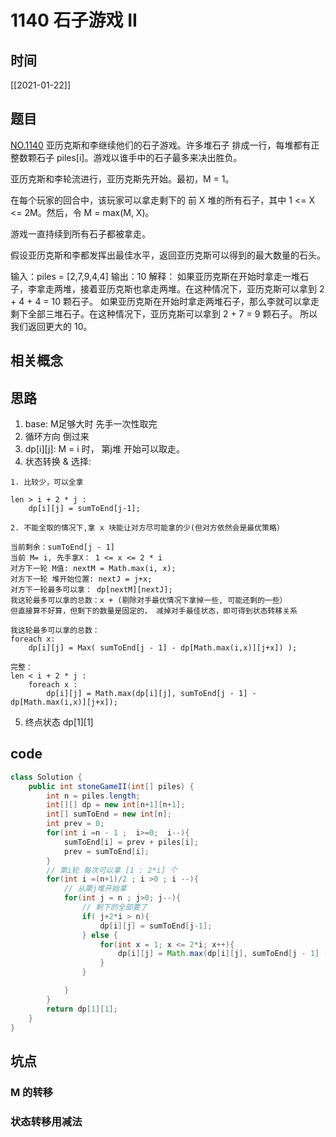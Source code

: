 # 1140 石子游戏 II
## 时间
[[2021-01-22]]
## 题目
[NO.1140](https://leetcode-cn.com/problems/stone-game-ii/description/)
亚历克斯和李继续他们的石子游戏。许多堆石子 排成一行，每堆都有正整数颗石子 piles[i]。游戏以谁手中的石子最多来决出胜负。

亚历克斯和李轮流进行，亚历克斯先开始。最初，M = 1。

在每个玩家的回合中，该玩家可以拿走剩下的 前 X 堆的所有石子，其中 1 <= X <= 2M。然后，令 M = max(M, X)。

游戏一直持续到所有石子都被拿走。

假设亚历克斯和李都发挥出最佳水平，返回亚历克斯可以得到的最大数量的石头。

输入：piles = [2,7,9,4,4]
输出：10
解释：
如果亚历克斯在开始时拿走一堆石子，李拿走两堆，接着亚历克斯也拿走两堆。在这种情况下，亚历克斯可以拿到 2 + 4 + 4 = 10 颗石子。 
如果亚历克斯在开始时拿走两堆石子，那么李就可以拿走剩下全部三堆石子。在这种情况下，亚历克斯可以拿到 2 + 7 = 9 颗石子。
所以我们返回更大的 10。 

## 相关概念


## 思路
1. base: M足够大时 先手一次性取完
2. 循环方向 倒过来
3. dp[i][j]: M = i 时， 第j堆 开始可以取走。
4. 状态转换 & 选择:
```
1. 比较少，可以全拿

len > i + 2 * j :
    dp[i][j] = sumToEnd[j-1];

2. 不能全取的情况下,拿 x 块能让对方尽可能拿的少(但对方依然会是最优策略）

当前剩余：sumToEnd[j - 1]
当前 M= i, 先手拿X： 1 <= x <= 2 * i
对方下一轮 M值: nextM = Math.max(i, x);
对方下一轮 堆开始位置: nextJ = j+x;
对方下一轮最多可以拿： dp[nextM][nextJ];
我这轮最多可以拿的总数：x + (剔除对手最优情况下拿掉一些, 可能还剩的一些）
但直接算不好算，但剩下的数量是固定的， 减掉对手最佳状态，即可得到状态转移关系

我这轮最多可以拿的总数：
foreach x:
    dp[i][j] = Max( sumToEnd[j - 1] - dp[Math.max(i,x)][j+x]) );

完整：
len < i + 2 * j :
    foreach x : 
        dp[i][j] = Math.max(dp[i][j], sumToEnd[j - 1] - dp[Math.max(i,x)][j+x]);

```
5. 终点状态 dp[1][1]

## code
```java
class Solution {
    public int stoneGameII(int[] piles) {
        int n = piles.length;
        int[][] dp = new int[n+1][n+1];
        int[] sumToEnd = new int[n];
        int prev = 0;
        for(int i =n - 1 ;  i>=0;  i--){
            sumToEnd[i] = prev + piles[i];
            prev = sumToEnd[i];
        }
        // 第i轮 每次可以拿 [1 : 2*i] 个
        for(int i =(n+1)/2 ; i >0 ; i --){
            // 从第j堆开始拿
            for(int j = n ; j>0; j--){
                // 剩下的全部要了
                if( j+2*i > n){
                    dp[i][j] = sumToEnd[j-1];
                } else {
                    for(int x = 1; x <= 2*i; x++){
                        dp[i][j] = Math.max(dp[i][j], sumToEnd[j - 1] - dp[Math.max(i,x)][j+x]);
                    }
                }

            }
        }
        return dp[1][1];
    }
}

```

## 坑点
### M 的转移
### 状态转移用减法
